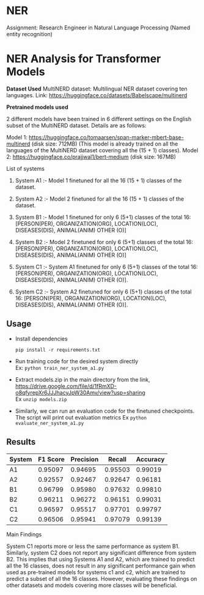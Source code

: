 # NER
Assignment: Research Engineer in Natural Language Processing (Named entity recognition)
# NER Analysis for Transformer Models

**Dataset Used** 
MultiNERD dataset: Multilingual NER dataset covering ten languages. Link: https://huggingface.co/datasets/Babelscape/multinerd

**Pretrained models used**

2 different models have been trained in 6 different settings on the English subset of the MultiNERD dataset. Details are as follows:

Model 1: https://huggingface.co/tomaarsen/span-marker-mbert-base-multinerd (disk size: 712MB) (This model is already trained on all the languages of the MultiNERD dataset covering all the (15 + 1) classes).
Model 2: https://huggingface.co/prajjwal1/bert-medium (disk size: 167MB)

List of systems
1) System A1 :- Model 1 finetuned for all the 16 (15 + 1) classes of the dataset.
2) System A2 :- Model 2 finetuned for all the 16 (15 + 1) classes of the dataset.

3) System B1 :- Model 1 finetuned for only 6  (5+1) classes of the total 16: [PERSON(PER), ORGANIZATION(ORG), LOCATION(LOC), DISEASES(DIS), ANIMAL(ANIM) OTHER (O)]
4) System B2 :- Model 2 finetuned for only 6 (5+1) classes of the total 16: [PERSON(PER), ORGANIZATION(ORG), LOCATION(LOC), DISEASES(DIS), ANIMAL(ANIM) OTHER (O)]

5) System C1 :- System A1 finetuned for only 6 (5+1) classes of the total 16: [PERSON(PER), ORGANIZATION(ORG), LOCATION(LOC), DISEASES(DIS), ANIMAL(ANIM) OTHER (O)].
6) System C2 :- System A2 finetuned for only 6 (5+1) classes of the total 16: [PERSON(PER), ORGANIZATION(ORG), LOCATION(LOC), DISEASES(DIS), ANIMAL(ANIM) OTHER (O)].

## Usage 

* Install dependencies

    `pip install -r requirements.txt`
*   Run training code for the desired system directly  
    Ex:    `python train_ner_system_a1.py`
*   Extract models.zip in the main directory from the link, https://drive.google.com/file/d/1fRmXD-o8qfyrepXr6JJJhacyJpW30Amv/view?usp=sharing  
    Ex `unzip models.zip`
*   Similarly, we can run an evaluation code for the finetuned checkpoints. The script will print out evaluation metrics 
    Ex `python evaluate_ner_system_a1.py`


## Results
| System | F1 Score | Precision | Recall | Accuracy |
|--------|----------|-----------|--------|----------|
| A1     | 0.95097  | 0.94695   | 0.95503| 0.99019  |
| A2     | 0.92557  | 0.92467   | 0.92647| 0.96181  |
| B1     | 0.96799  | 0.95980   | 0.97632| 0.99810  |
| B2     | 0.96211  | 0.96272   | 0.96151| 0.99031  |
| C1     | 0.96597  | 0.95517   | 0.97701| 0.99797  |
| C2     | 0.96506  | 0.95941   | 0.97079| 0.99139  |

Main Findings

System C1 reports more or less the same performance as system B1. Similarly, system C2 does not report any significant difference 
from system B2. This implies that using Systems A1 and A2, which are trained to predict all the 16 classes, does not result in any significant performance gain when used as pre-trained models for systems c1 and c2, which are trained to predict a subset of all the 16 classes. However, evaluating these findings on other datasets and models covering more classes will be beneficial.



